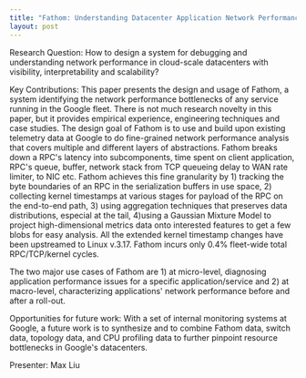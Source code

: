 ```yaml
---
title: "Fathom: Understanding Datacenter Application Network Performance"
layout: post
---
```



Research Question: How to design a system for debugging and understanding network performance in cloud-scale datacenters with visibility, interpretability and scalability?

Key Contributions: This paper presents the design and usage of Fathom, a system identifying the network performance bottlenecks of any service running in the Google fleet. There is not much research novelty in this paper, but it provides empirical experience, engineering techniques and case studies. The design goal of Fathom is to use and build upon existing telemetry data at Google to do fine-grained network performance analysis that covers multiple and different layers of abstractions. Fathom breaks down a RPC's latency into subcomponents, time spent on client application, RPC's queue, buffer, network stack from TCP queueing delay to WAN rate limiter, to NIC etc. Fathom achieves this fine granularity by 1) tracking the byte boundaries of an RPC in the serialization buffers in use space, 2) collecting kernel timestamps at various stages for payload of the RPC on the end-to-end path, 3) using aggregation techniques that preserves data distributions, especial at the tail, 4)using a Gaussian Mixture Model to project high-dimensional metrics data onto interested features to get a few blobs for easy analysis. All the extended kernel timestamp changes have been upstreamed to Linux v.3.17. Fathom incurs only 0.4% fleet-wide total RPC/TCP/kernel cycles.

The two major use cases of Fathom are 1) at micro-level, diagnosing application performance issues for a specific application/service and 2) at macro-level, characterizing applications' network performance before and after a roll-out.

Opportunities for future work: With a set of internal monitoring systems at Google, a future work is to synthesize and to combine Fathom data, switch data, topology data, and CPU profiling data to further pinpoint resource bottlenecks in Google's datacenters.

Presenter: Max Liu
